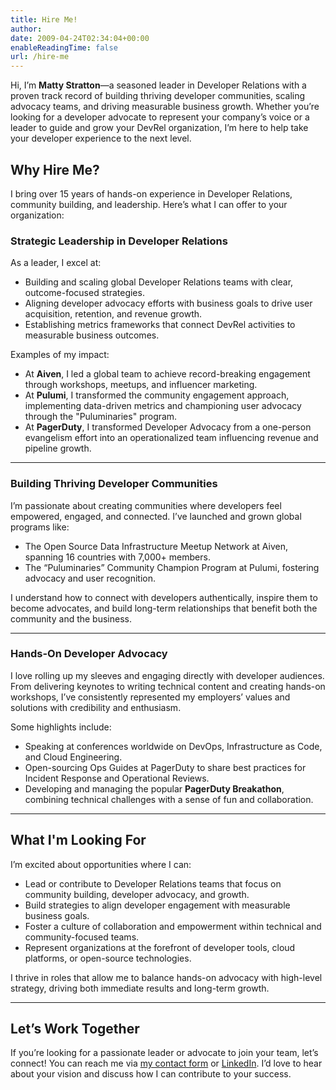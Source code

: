 ```yaml
---
title: Hire Me!
author: 
date: 2009-04-24T02:34:04+00:00
enableReadingTime: false
url: /hire-me
---
```

Hi, I’m **Matty Stratton**—a seasoned leader in Developer Relations with a proven track record of building thriving developer communities, scaling advocacy teams, and driving measurable business growth. Whether you’re looking for a developer advocate to represent your company’s voice or a leader to guide and grow your DevRel organization, I’m here to help take your developer experience to the next level.

## Why Hire Me?

I bring over 15 years of hands-on experience in Developer Relations, community building, and leadership. Here’s what I can offer to your organization:

### Strategic Leadership in Developer Relations

As a leader, I excel at:

- Building and scaling global Developer Relations teams with clear, outcome-focused strategies.
- Aligning developer advocacy efforts with business goals to drive user acquisition, retention, and revenue growth.
- Establishing metrics frameworks that connect DevRel activities to measurable business outcomes.

Examples of my impact:

- At **Aiven**, I led a global team to achieve record-breaking engagement through workshops, meetups, and influencer marketing.
- At **Pulumi**, I transformed the community engagement approach, implementing data-driven metrics and championing user advocacy through the "Puluminaries" program.
- At **PagerDuty**, I transformed Developer Advocacy from a one-person evangelism effort into an operationalized team influencing revenue and pipeline growth.

---

### Building Thriving Developer Communities

I’m passionate about creating communities where developers feel empowered, engaged, and connected. I’ve launched and grown global programs like:

- The Open Source Data Infrastructure Meetup Network at Aiven, spanning 16 countries with 7,000+ members.
- The “Puluminaries” Community Champion Program at Pulumi, fostering advocacy and user recognition.

I understand how to connect with developers authentically, inspire them to become advocates, and build long-term relationships that benefit both the community and the business.

---

### Hands-On Developer Advocacy

I love rolling up my sleeves and engaging directly with developer audiences. From delivering keynotes to writing technical content and creating hands-on workshops, I’ve consistently represented my employers’ values and solutions with credibility and enthusiasm.

Some highlights include:

- Speaking at conferences worldwide on DevOps, Infrastructure as Code, and Cloud Engineering.
- Open-sourcing Ops Guides at PagerDuty to share best practices for Incident Response and Operational Reviews.
- Developing and managing the popular **PagerDuty Breakathon**, combining technical challenges with a sense of fun and collaboration.

---

## What I'm Looking For

I’m excited about opportunities where I can:

- Lead or contribute to Developer Relations teams that focus on community building, developer advocacy, and growth.
- Build strategies to align developer engagement with measurable business goals.
- Foster a culture of collaboration and empowerment within technical and community-focused teams.
- Represent organizations at the forefront of developer tools, cloud platforms, or open-source technologies.

I thrive in roles that allow me to balance hands-on advocacy with high-level strategy, driving both immediate results and long-term growth.

---

## Let’s Work Together

If you’re looking for a passionate leader or advocate to join your team, let’s connect! You can reach me via [my contact form](http://localhost:1313/#contact) or  [LinkedIn](https://linkedin.com/in/mattstratton). I’d love to hear about your vision and discuss how I can contribute to your success.
